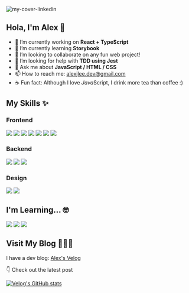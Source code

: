 ![my-cover-linkedin](https://user-images.githubusercontent.com/78324481/159866990-8124fc3d-a9ec-499b-bd74-a0720ec2c0d8.png)

## Hola, I'm Alex 👋

- 🔭 I’m currently working on **React + TypeScript**
- 🌱 I’m currently learning **Storybook**
- 🎉 I’m looking to collaborate on any fun web project!
- 🤔 I’m looking for help with **TDD using Jest**
- 💬 Ask me about **JavaScript / HTML / CSS**
- 📫 How to reach me: alexjlee.dev@gmail.com
- ☕️ Fun fact: Although I love *Java*Script, I drink more tea than coffee :)



## My Skills ✨

### Frontend
<img src="https://img.shields.io/badge/javascript-F7DF1E?style=for-the-badge&logo=javascript&logoColor=black"> <img src="https://img.shields.io/badge/react-61DAFB?style=for-the-badge&logo=react&logoColor=black"> <img src="https://img.shields.io/badge/redux-764ABC?style=for-the-badge&logo=redux&logoColor=white"> <img src="https://img.shields.io/badge/html5-E34F26?style=for-the-badge&logo=html5&logoColor=white"> <img src="https://img.shields.io/badge/css3-1572B6?style=for-the-badge&logo=css3&logoColor=white"> <img src="https://img.shields.io/badge/scss-CC6699?style=for-the-badge&logo=sass&logoColor=white"> <img src="https://img.shields.io/badge/styled--components-DB7093?style=for-the-badge&logo=styled-components&logoColor=white">

### Backend
<img src="https://img.shields.io/badge/node.js-339933?style=for-the-badge&logo=node.js&logoColor=white"> <img src="https://img.shields.io/badge/express-000000?style=for-the-badge&logo=express&logoColor=white"> <img src="https://img.shields.io/badge/mysql-4479A1?style=for-the-badge&logo=mysql&logoColor=white">

### Design

<img src="https://img.shields.io/badge/figma-5551FF?style=for-the-badge&logo=figma&logoColor=white"> <img src="https://img.shields.io/badge/sketch-FA6400?style=for-the-badge&logo=sketch&logoColor=white">

## I'm Learning... 🤓

<img src="https://img.shields.io/badge/typescript-3178C6?style=for-the-badge&logo=typescript&logoColor=white"> <img src="https://img.shields.io/badge/storybook-FF4785?style=for-the-badge&logo=storybook&logoColor=white"> <img src="https://img.shields.io/badge/jest-14C213?style=for-the-badge&logo=jest&logoColor=white"> 

## Visit My Blog 👩🏻‍💻

I have a dev blog: [Alex's Velog](https://velog.io/@alexjlee)

👇 Check out the latest post 

[![Velog's GitHub stats](https://velog-readme-stats.vercel.app/api?name=alexjlee)](https://velog.io/@alexjlee)
